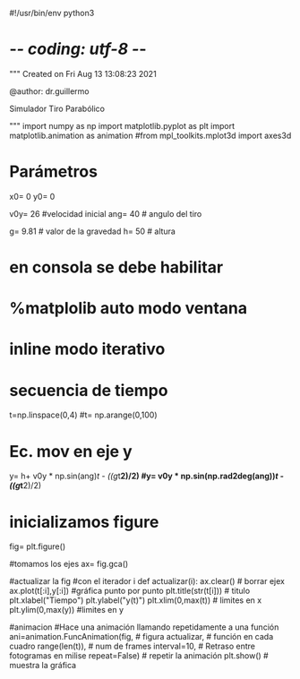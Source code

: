 #!/usr/bin/env python3
# -*- coding: utf-8 -*-
"""
Created on Fri Aug 13 13:08:23 2021

@author: dr.guillermo

Simulador Tiro Parabólico

"""
import numpy as np
import matplotlib.pyplot as plt
import matplotlib.animation as animation
#from mpl_toolkits.mplot3d import axes3d

# Parámetros 
x0= 0
y0= 0

v0y= 26 #velocidad inicial
ang= 40 # angulo del tiro

g= 9.81   # valor de la gravedad
h= 50     # altura

# en consola se debe habilitar
# %matplolib auto    modo ventana
#            inline  modo iterativo
# secuencia de tiempo
t=np.linspace(0,4)
#t= np.arange(0,100)

# Ec. mov en eje y 
y= h+ v0y * np.sin(ang)*t - ((g*t**2)/2)
#y= v0y * np.sin(np.rad2deg(ang))*t - ((g*t**2)/2)

# inicializamos figure
fig= plt.figure()

#tomamos los ejes
ax= fig.gca()

#actualizar la fig
#con el iterador i
def actualizar(i):
    ax.clear() # borrar ejex
    ax.plot(t[:i],y[:i]) #gráfica punto por punto
    plt.title(str(t[i])) # titulo 
    plt.xlabel("Tiempo")
    plt.ylabel("y(t)")
    plt.xlim(0,max(t))   # limites en x 
    plt.ylim(0,max(y))   #limites en y 
    
#animacion
#Hace una animación llamando repetidamente a una función 
ani=animation.FuncAnimation(fig,           # figura
                            actualizar,    # función en cada cuadro 
                            range(len(t)), # num de frames
                            interval=10,   # Retraso entre fotogramas en milise
                            repeat=False)  # repetir la animación 
plt.show() # muestra la gráfica
